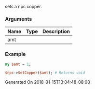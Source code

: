 sets a npc copper.
### Arguments
**Name**|**Type**|**Description**
:---|:---|:---
amt||

### Example

```perl
my $amt = 1;

$npc->SetCopper($amt); # Returns void
```


Generated On 2018-01-15T13:04:48-08:00